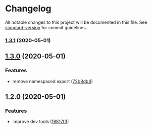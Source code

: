 # Changelog

All notable changes to this project will be documented in this file. See [standard-version](https://github.com/conventional-changelog/standard-version) for commit guidelines.

### [1.3.1](https://github.com/TheUnderScorer/js-utils/compare/v1.3.0...v1.3.1) (2020-05-01)

## [1.3.0](https://github.com/TheUnderScorer/js-utils/compare/v1.2.0...v1.3.0) (2020-05-01)


### Features

* remove namespaced export ([72b8db4](https://github.com/TheUnderScorer/js-utils/commit/72b8db40ab9c6626d8ea6a03f887a2843395de1c))

## 1.2.0 (2020-05-01)


### Features

* improve dev tools ([18817f3](https://github.com/TheUnderScorer/js-utils/commit/18817f31d680bfd0b3542e21806a4b36e946adc3))

